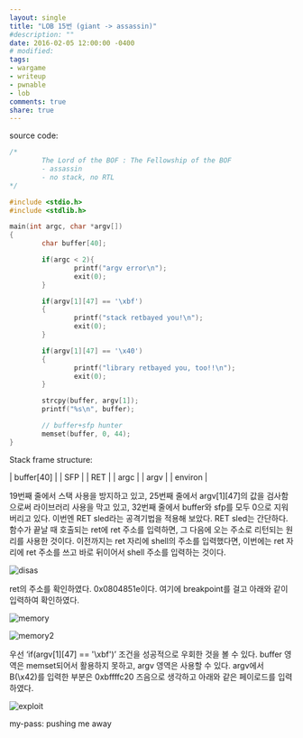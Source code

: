 ```yaml
---
layout: single
title: "LOB 15번 (giant -> assassin)"
#description: ""
date: 2016-02-05 12:00:00 -0400
# modified: 
tags: 
- wargame
- writeup
- pwnable
- lob
comments: true
share: true
---
```


source code:

```c
/*
        The Lord of the BOF : The Fellowship of the BOF
        - assassin
        - no stack, no RTL
*/

#include <stdio.h>
#include <stdlib.h>

main(int argc, char *argv[])
{
        char buffer[40];

        if(argc < 2){
                printf("argv error\n");
                exit(0);
        }

        if(argv[1][47] == '\xbf')
        {
                printf("stack retbayed you!\n");
                exit(0);
        }

        if(argv[1][47] == '\x40')
        {
                printf("library retbayed you, too!!\n");
                exit(0);
        }

        strcpy(buffer, argv[1]);
        printf("%s\n", buffer);

        // buffer+sfp hunter
        memset(buffer, 0, 44);
}
```

Stack frame structure:

| buffer[40] |
| SFP |
| RET |
| argc |
| argv |
| environ |

19번째 줄에서 스택 사용을 방지하고 있고, 25번째 줄에서 argv[1][47]의 값을 검사함으로써 라이브러리 사용을 막고 있고, 32번째 줄에서 buffer와 sfp를 모두 0으로 지워버리고 있다. 이번엔 RET sled라는 공격기법을 적용해 보았다.
RET sled는 간단하다. 함수가 끝날 때 호출되는 ret에 ret 주소를 입력하면, 그 다음에 오는 주소로 리턴되는 원리를 사용한 것이다. 이전까지는 ret 자리에 shell의 주소를 입력했다면, 이번에는 ret 자리에 ret 주소를 쓰고 바로 뒤이어서 shell 주소를 입력하는 것이다.

![disas](https://s01va.github.io/assets/images/2016-02-05-LOB-15/0.png)

ret의 주소를 확인하였다. 0x0804851e이다. 여기에 breakpoint를 걸고 아래와 같이 입력하여 확인하였다.

![memory](https://s01va.github.io/assets/images/2016-02-05-LOB-15/1.png)

![memory2](https://s01va.github.io/assets/images/2016-02-05-LOB-15/2.png)

우선 ‘if(argv[1][47] == '\xbf')’ 조건을 성공적으로 우회한 것을 볼 수 있다. buffer 영역은 memset되어서 활용하지 못하고, argv 영역은 사용할 수 있다. argv에서 B(\x42)를 입력한 부분은 0xbffffc20 즈음으로 생각하고 아래와 같은 페이로드를 입력하였다.

![exploit](https://s01va.github.io/assets/images/2016-02-05-LOB-15/3.png)


my-pass: pushing me away
